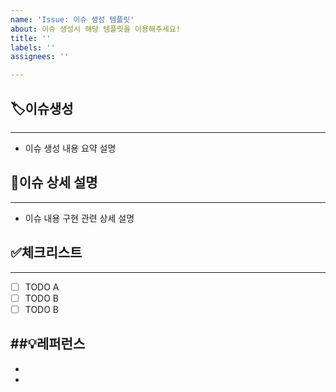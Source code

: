 ```yaml
---
name: 'Issue: 이슈 생성 템플릿'
about: 이슈 생성시 해당 템플릿을 이용해주세요!
title: ''
labels: ''
assignees: ''

---
```


## 🏷️이슈생성
--------------------------------------------------
- 이슈 생성 내용 요약 설명

## 📑이슈 상세 설명
--------------------------------------------------
- 이슈 내용 구현 관련 상세 설명 

## ✅체크리스트
--------------------------------------------------
- [ ] TODO A
- [ ] TODO B
- [ ] TODO B

##💡레퍼런스
--------------------------------------------------
-
-
